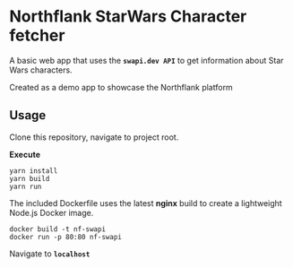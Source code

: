 # Northflank StarWars Character fetcher

A basic web app that uses the **`swapi.dev API`** to get information about Star Wars characters.

Created as a demo app to showcase the Northflank platform

## Usage 

Clone this repository, navigate to project root. 

**Execute**
```
yarn install
yarn build
yarn run
```

The included Dockerfile uses the latest **nginx** build to create a lightweight Node.js Docker image.

```
docker build -t nf-swapi
docker run -p 80:80 nf-swapi
```

Navigate to **`localhost`** 
